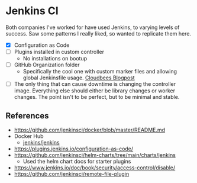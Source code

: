 # Jenkins CI

Both companies I've worked for have used Jenkins, to varying levels of success.
Saw some patterns I really liked, so wanted to replicate them here.

- [x] Configuration as Code
- [ ] Plugins installed in custom controller
  - No installations on bootup
- [ ] GitHub Organization folder
  - Specifically the cool one with custom marker files and allowing
    global Jenkinsfile usage. [Cloudbees Blogpost](https://www.cloudbees.com/blog/ensuring-corporate-standards-pipelines-custom-marker-files)
- [ ] The only thing that can cause downtime is changing the controller image. Everything
      else should either be library changes or worker changes. The point isn't
      to be perfect, but to be minimal and stable.

## References

- https://github.com/jenkinsci/docker/blob/master/README.md
- Docker Hub
  - [jenkins/jenkins](https://hub.docker.com/r/jenkins/jenkins)
- https://plugins.jenkins.io/configuration-as-code/
- https://github.com/jenkinsci/helm-charts/tree/main/charts/jenkins
	- Used the helm chart docs for starter plugins
- https://www.jenkins.io/doc/book/security/access-control/disable/
- https://github.com/jenkinsci/remote-file-plugin
